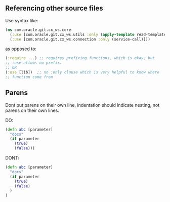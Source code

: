 ## Referencing other source files

Use syntax like:

```clojure
(ns com.oracle.git.cx_ws.core
  (:use [com.oracle.git.cx_ws.utils :only (apply-template read-template)])
  (:use [com.oracle.git.cx_ws.connection :only (service-call)]))
```

as opposed to:

```clojure
(:require ...) ;; requires prefixing functions, which is okay, but 
;; :use allows no prefix.
;; OR
(:use [lib])  ;; no :only clause which is very helpful to know where
;; function come from
```

## Parens

Dont put parens on their own line, indentation should indicate
nesting, not parens on their own lines.

DO:

```clojure
(defn abc [parameter] 
  "docs"
  (if parameter 
    (true)
    (false)))
```

DONT:

```clojure
(defn abc [parameter] 
  "docs"
  (if parameter 
    (true)
    (false)
  )
)
```
